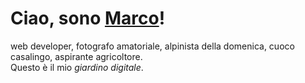 
# Ciao, sono [Marco](About.md)!
web developer, fotografo amatoriale, alpinista della domenica, cuoco casalingo, aspirante agricoltore.  
Questo è il mio *giardino digitale*. 
